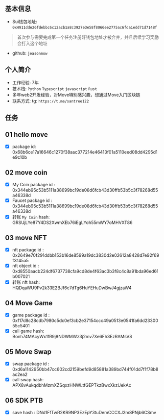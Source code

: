 ## 基本信息
- Sui钱包地址: `0x4911dde26fdebbc6c12acb1a8c3927e3e58f8066ee2775ac6fda1edd71d7148f`
> 首次参与需要完成第一个任务注册好钱包地址才被合并，并且后续学习奖励会打入这个地址
- github: `jeasonnow`

## 个人简介
- 工作经验: 7年
- 技术栈: `Python` `Typescript` `javascript` `Rust`
- 多年web2开发经验，对Move特别感兴趣，想通过Move入门区块链
- 联系方式: tg: `https://t.me/santree122` 

## 任务

##   01 hello move  
- [x] package id: 0x68b6ce17a16646c1270f38aac377214e46413f01a5110eed08dd4295d1e9c10b

##   02 move coin
- [x] My Coin package id : 0x344eb95c53b5111a38699bc19de08d6fcb43d30ffb53b5c3f78268d55a46338d
- [x] Faucet package id : 0x344eb95c53b5111a38699bc19de08d6fcb43d30ffb53b5c3f78268d55a46338d
- [x] 转账 `My Coin` hash: GRSUjLYe87Y4DS2XwmXEb76iEgLYoh55mWY7oMHVXT86

##   03 move NFT
- [x] nft package id : 0x2649e70f291ddbb153b16de8599a19dc3830d2e02612a8428d7e92f69f3145a5
- [x] nft object id : 0xd8550aacb224df6737738cfa9cd8de4f63ac3b3f8c4c8a91bda96ed61b007021
- [x] 转账 nft hash: HQDqaWU9Pv2k33E2BJf6c7dTg6HuYEHuDwBwJ4gjzaW4

##   04 Move Game
- [x] game package id : 0xf17d8c28cdb7980c5dc0ef3cb2e37154ccc49a0513e0541fa6dd2330055c5401
- [x] call game hash: Bonh74MAcyWx1fR9j8NDWMWz3j2mv7Xe6Fh3EzRAMsVS

##   05 Move Swap
- [x] swap package id : 0xd6a1142950bb47cc602cd2159befd9d85881a389bd744f01dd7f1f78b8ac2ea2
- [x] call swap hash: APX8vAukqdbhMzmXZSqxzHNWLtfGEPTkzBwxXkzUekAc

##   06 SDK PTB
- [x] save hash : DNd1FfTwR2KR9NP3EzEpY3tuDemCCCXJ2m8PNjb6CSmv

